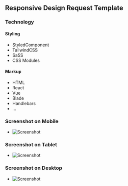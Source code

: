 ## Responsive Design Request Template

### Technology
<!--  -->

#### Styling
- StyledComponent
- TailwindCSS
- SaSS
- CSS Modules
#### Markup
- HTML
- React
- Vue
- Blade
- Handlebars
- ...

### Screenshot on Mobile
- ![Screenshot]()

### Screenshot on Tablet 
- ![Screenshot]()

### Screenshot on Desktop
- ![Screenshot]()

